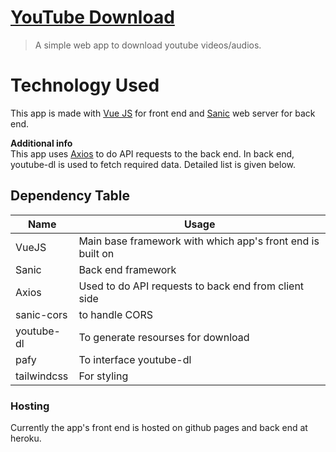 # [YouTube Download](http://odysseusmax.tk/youtube-download/)

> A simple web app to download youtube videos/audios.

# Technology Used

This app is made with [Vue JS](https://github.com/vuejs/vue) for front end and [Sanic](https://github.com/huge-success/sanic) web server
for back end.

**Additional info**
<br>
This app uses [Axios](https://github.com/axios/axios) to do API requests to the back end. In back end, youtube-dl is used to fetch required data. Detailed list is given below.

## Dependency Table

Name  | Usage
------------- | -------------
VueJS  | Main base framework with which app's front end is built on
Sanic  | Back end framework
Axios  | Used to do API requests to back end from client side
sanic-cors  | to handle CORS
youtube-dl  | To generate resourses for download
pafy  | To interface youtube-dl
tailwindcss  | For styling

### Hosting

Currently the app's front end is hosted on github pages and back end at heroku.

